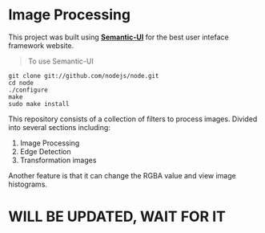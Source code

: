 # Image Processing 

This project was built using [**Semantic-UI**](https://semantic-ui.com/introduction/getting-started.html) for the best user inteface framework website.

> To use Semantic-UI 
```
git clone git://github.com/nodejs/node.git
cd node
./configure
make
sudo make install
```

This repository consists of a collection of filters to process images. Divided into several sections including:
1. Image Processing
2. Edge Detection
3. Transformation images


Another feature is that it can change the RGBA value and view image histograms.

# WILL BE UPDATED, WAIT FOR IT
